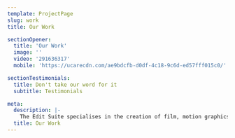 ```yaml
---
template: ProjectPage
slug: work
title: Our Work

sectionOpener:
  title: 'Our Work'
  image: ''
  video: '291636317'
  mobile: 'https://ucarecdn.com/ae9bdcfb-d0df-4c18-9c6d-ed57fff015c0/'

sectionTestimonials:
  title: Don't take our word for it
  subtitle: Testimonials

meta:
  description: |-
    The Edit Suite specialises in the creation of film, motion graphics, explainer videos, aerial photography and cinematography as well as studio and sports photography
  title: Our Work
---
```

